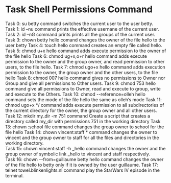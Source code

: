 # Task Shell Permissions Command
Task 0: su betty command switches the current user to the user betty.<br/>
Task 1: id –nu command prints the effective usernane of the current user.<br/>
Task 2: id –nG command prints prints all the groups of the current user.<br/>
Task 3: chown betty hello comand changes the owner of the file hello to the user betty
Task 4: touch hello command creates an empty file called hello.
Task 5: chmod u+x hello command adds execute permission to the owner of the file hello 
Task 6: chmod ug+x,o+r hello command adds execute permission to the owner and the group owner, and read permission to other users, to the file hello.
Task 7: chmod ugo+x hello command adds execution permission to the owner, the group owner and the other users, to the file hello
Task 8: chmod 007 hello command gives no permissions to Owner nor Group and give all permissions to Other users.
Task 9: chmod 753 hello command give all permissions to Owner, read and execute to group, write and execute to the Others.
Task 10:  chmod --reference=olleh hello command sets the mode of the file hello the same as olleh’s mode
Task 11: chmod ugo+x */ command adds execute permission to all subdirectories of the current directory for the owner, the group owner and all other users.
Task 12: mkdir my_dir -m 751 command Create a script that creates a directory called my_dir with permissions 751 in the working directory
Task 13: chown :school file command changes the group owner to school for the file hello
Task 14: chown vincent:staff * command changes the owner to vincent and the group owner to staff for all the files and directories in the working directory.<br/>
Task 15: chown vincent:staff -h _hello command changes the owner and the group owner of symbolic link  _hello to vincent and staff respectively.<br/>
Task 16: chown --from=guillaume betty hello command changes the owner of the file hello to betty only if it is owned by the user guillaume.
Task 17: telnet towel.blinkenlights.nl command play the StarWars IV episode in the terminal.

